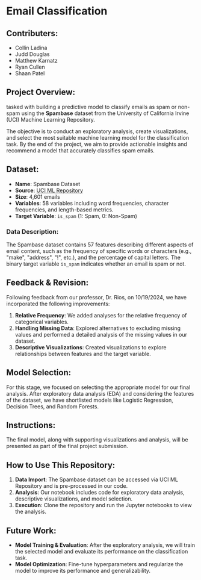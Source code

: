 # Email Classification

## Contributers:
- Collin Ladina
- Judd Douglas
- Matthew Karnatz
- Ryan Cullen
- Shaan Patel

## Project Overview:
tasked with building a predictive model to classify emails as spam or non-spam using the **Spambase** dataset from the University of California Irvine (UCI) Machine Learning Repository.

The objective is to conduct an exploratory analysis, create visualizations, and select the most suitable machine learning model for the classification task. By the end of the project, we aim to provide actionable insights and recommend a model that accurately classifies spam emails.

## Dataset:
- **Name**: Spambase Dataset
- **Source**: [UCI ML Repository](https://archive.ics.uci.edu/dataset/94/spambase)
- **Size**: 4,601 emails
- **Variables**: 58 variables including word frequencies, character frequencies, and length-based metrics.
- **Target Variable**: `is_spam` (1: Spam, 0: Non-Spam)

### Data Description:
The Spambase dataset contains 57 features describing different aspects of email content, such as the frequency of specific words or characters (e.g., "make", "address", "!", etc.), and the percentage of capital letters. The binary target variable `is_spam` indicates whether an email is spam or not.

## Feedback & Revision:
Following feedback from our professor, Dr. Rios, on 10/19/2024, we have incorporated the following improvements:
1. **Relative Frequency**: We added analyses for the relative frequency of categorical variables.
2. **Handling Missing Data**: Explored alternatives to excluding missing values and performed a detailed analysis of the missing values in our dataset.
3. **Descriptive Visualizations**: Created visualizations to explore relationships between features and the target variable.

## Model Selection:
For this stage, we focused on selecting the appropriate model for our final analysis. After exploratory data analysis (EDA) and considering the features of the dataset, we have shortlisted models like Logistic Regression, Decision Trees, and Random Forests.

## Instructions:
The final model, along with supporting visualizations and analysis, will be presented as part of the final project submission.

## How to Use This Repository:
1. **Data Import**: The Spambase dataset can be accessed via UCI ML Repository and is pre-processed in our code.
2. **Analysis**: Our notebook includes code for exploratory data analysis, descriptive visualizations, and model selection.
3. **Execution**: Clone the repository and run the Jupyter notebooks to view the analysis.

## Future Work:
- **Model Training & Evaluation**: After the exploratory analysis, we will train the selected model and evaluate its performance on the classification task.
- **Model Optimization**: Fine-tune hyperparameters and regularize the model to improve its performance and generalizability.
